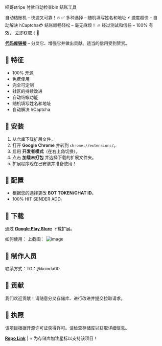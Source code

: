 喵哥stripe 付款自动检查bin 结账工具


自动结账机 – 快速又可靠！🔥
✅ 多种选择 – 随机填写姓名和地址
⚡ 速度超快 – 自动解决 hCaptcha💳
结账顺畅轻松 – 毫无麻烦！
🔥 经过测试和信任 – 100% 有效，
立即获取！🚀

**[代码库链接](https://github.com/guioalis/miaogebin)** – 分叉它、增强它并做出贡献。适当的信用受到赞赏。


## 📌 特征
- 100% 开源
- 免费使用
- 完全可定制
- 社区的持续改进
- 自动结帐功能
- 随机填写姓名和地址
- 自动解决 hCaptcha
## 🔧 安装
1. 从仓库下载扩展文件。
2. 打开 **Google Chrome** 并转到 `chrome://extensions/`。
3. 启用 **开发者模式**（在右上角切换）。
4. 点击 **加载未打包** 并选择下载的扩展文件夹。
5. 扩展程序现在已安装并准备使用！

## 🔄 配置
- 根据您的选择更改 **BOT TOKEN/CHAT ID**。
- 100% HIT SENDER ADD。

## 📲 下载
通过 **[Google Play Store](https://play.google.com/store/apps/details?id=site.mises.browser)** 下载扩展。

如何使用： 上截图：
![image](https://github.com/user-attachments/assets/4da7414a-58bc-411e-b761-27b2eb982489)


## 🤝 制作人员
联系方式：TG：@koinda00

## 🤝 贡献
我们欢迎贡献！请随意分叉存储库、进行改进并提交拉取请求。

## 📜 执照
该项目根据开源许可证获得许可。请检查存储库以获取详细信息。

**[Repo Link](https://github.com/guioalis/miaogebin)** | ⭐ 为存储库加注星标以支持该项目！
